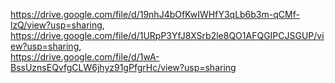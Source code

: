 
https://drive.google.com/file/d/19nhJ4bOfKwIWHfY3qLb6b3m-qCMf-lzQ/view?usp=sharing, </br>
https://drive.google.com/file/d/1URpP3YfJ8XSrb2le8QO1AFQGIPCJSGUP/view?usp=sharing, </br>
https://drive.google.com/file/d/1wA-BssUznsEQvfgCLW6jhyz91gPfgrHc/view?usp=sharing </br>
